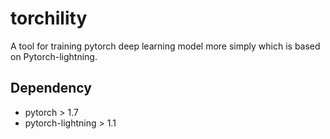 # torchility

A tool for training pytorch deep learning model more simply which is based on Pytorch-lightning.

## Dependency
- pytorch > 1.7
- pytorch-lightning > 1.1
